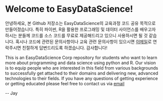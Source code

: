 # Welcome to EasyDataScience!

안녕하세요, 본 Github 저장소는 EasyDataScience의 교육과정 코드 공유 목적으로 만들어졌습니다. 특히 파이썬, R을 활용한 프로그래밍 및 데이터 사이언스를 배우고자 하시는 분들께 코드를 소스 코드를 무료로 제공해드리고 있으니 사용하시면 될 것 같습니다.
혹시나 코드에 관련된 문의사항이나 교육 관련 문의사항이 있으시면 [이메일](easydatascience@naver.com)로 연락주시면 친절하게 답변드리도록 하겠습니다.
감사합니다!

This is an EasyDataScience Corp repository for students who want to learn more about programming and data science using python and R. 
Our vision is to equip people who are interested in this field from various backgrounds to successfully get attached to their domains and delivering new, advanced technologies to their fields. 
If you have any questions of getting experience or getting educated please feel free to contact us via [email](easydatascience@naver.com)

-- Jay





